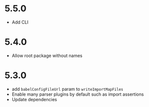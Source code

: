 # 5.5.0

- Add CLI

# 5.4.0

- Allow root package without names

# 5.3.0

- add `babelConfigFileUrl` param to `writeImportMapFiles`
- Enable many parser plugins by default such as import assertions
- Update dependencies

